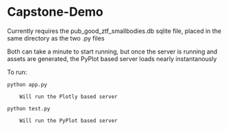 # Capstone-Demo

Currently requires the pub_good_ztf_smallbodies.db sqlite file, placed in the same directory as the two .py files

Both can take a minute to start running, but once the server is running and assets are generated, the PyPlot based server loads nearly instantanously

To run:

    python app.py

        Will run the Plotly based server

    python test.py
    
        Will run the PyPlot based server